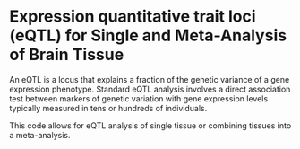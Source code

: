 # Expression quantitative trait loci (eQTL) for Single and Meta-Analysis of Brain Tissue             
                                    
An eQTL is a locus that explains a fraction of the genetic variance of a gene expression phenotype. Standard eQTL analysis involves a direct association test between markers of genetic variation with gene expression levels typically measured in tens or hundreds of individuals.                    
                                         
This code allows for eQTL analysis of single tissue or combining tissues into a meta-analysis.                                      
                
          
                  
      
  
   
   
